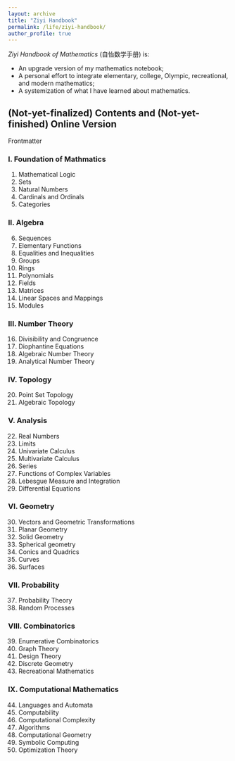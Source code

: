 ```yaml
---
layout: archive
title: "Ziyi Handbook"
permalink: /life/ziyi-handbook/
author_profile: true
---
```

<i>Ziyi Handbook of Mathematics</i> (自怡数学手册) is:
+ An upgrade version of my mathematics notebook;  
+ A personal effort to integrate elementary, college, Olympic, recreational, and modern mathematics;  
+ A systemization of what I have learned about mathematics.

## (Not-yet-finalized) Contents and (Not-yet-finished) Online Version
Frontmatter  
### I. Foundation of Mathmatics
1. Mathematical Logic
2. Sets
3. Natural Numbers
4. Cardinals and Ordinals
5. Categories
### II. Algebra
6. Sequences
7. Elementary Functions
8. Equalities and Inequalities
9. Groups
10. Rings
11. Polynomials
12. Fields
13. Matrices
14. Linear Spaces and Mappings
15. Modules
### III. Number Theory
16. Divisibility and Congruence
17. Diophantine Equations
18. Algebraic Number Theory
19. Analytical Number Theory
### IV. Topology
20. Point Set Topology
21. Algebraic Topology
### V. Analysis
22. Real Numbers
23. Limits
24. Univariate Calculus
25. Multivariate Calculus
26. Series
27. Functions of Complex Variables
28. Lebesgue Measure and Integration
29. Differential Equations
### VI. Geometry
30. Vectors and Geometric Transformations
31. Planar Geometry
32. Solid Geometry
33. Spherical geometry
34. Conics and Quadrics
35. Curves
36. Surfaces
### VII. Probability
37. Probability Theory
38. Random Processes
### VIII. Combinatorics
39. Enumerative Combinatorics
40. Graph Theory
41. Design Theory
42. Discrete Geometry
43. Recreational Mathematics
### IX. Computational Mathematics
44. Languages and Automata
45. Computability
46. Computational Complexity
47. Algorithms
48. Computational Geometry
49. Symbolic Computing
50. Optimization Theory
